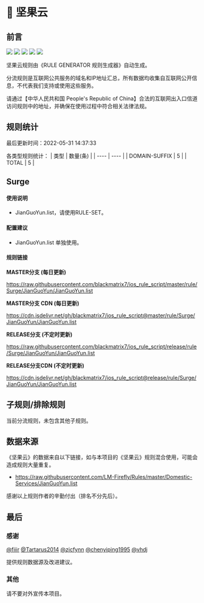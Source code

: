 # 🧸 坚果云

## 前言

![](https://shields.io/badge/-移除重复规则-ff69b4) ![](https://shields.io/badge/-DOMAIN与DOMAIN--SUFFIX合并-green) ![](https://shields.io/badge/-DOMAIN--SUFFIX间合并-critical) ![](https://shields.io/badge/-DOMAIN--SUFFIX与DOMAIN--KEYWORD合并-blue) ![](https://shields.io/badge/-IP--CIDR(6)合并-blueviolet) 

坚果云规则由《RULE GENERATOR 规则生成器》自动生成。

分流规则是互联网公共服务的域名和IP地址汇总，所有数据均收集自互联网公开信息，不代表我们支持或使用这些服务。

请通过【中华人民共和国 People's Republic of China】合法的互联网出入口信道访问规则中的地址，并确保在使用过程中符合相关法律法规。

## 规则统计

最后更新时间：2022-05-31 14:37:33

各类型规则统计：
| 类型 | 数量(条)  | 
| ---- | ----  |
| DOMAIN-SUFFIX | 5  | 
| TOTAL | 5  | 


## Surge 

#### 使用说明
- JianGuoYun.list，请使用RULE-SET。

#### 配置建议
- JianGuoYun.list 单独使用。

#### 规则链接
**MASTER分支 (每日更新)**

https://raw.githubusercontent.com/blackmatrix7/ios_rule_script/master/rule/Surge/JianGuoYun/JianGuoYun.list

**MASTER分支 CDN (每日更新)**

https://cdn.jsdelivr.net/gh/blackmatrix7/ios_rule_script@master/rule/Surge/JianGuoYun/JianGuoYun.list

**RELEASE分支 (不定时更新)**

https://raw.githubusercontent.com/blackmatrix7/ios_rule_script/release/rule/Surge/JianGuoYun/JianGuoYun.list

**RELEASE分支CDN (不定时更新)**

https://cdn.jsdelivr.net/gh/blackmatrix7/ios_rule_script@release/rule/Surge/JianGuoYun/JianGuoYun.list

## 子规则/排除规则


当前分流规则，未包含其他子规则。

## 数据来源

《坚果云》的数据来自以下链接，如与本项目的《坚果云》规则混合使用，可能会造成规则大量重复。

- https://raw.githubusercontent.com/LM-Firefly/Rules/master/Domestic-Services/JianGuoYun.list


感谢以上规则作者的辛勤付出（排名不分先后）。

## 最后

### 感谢

[@fiiir](https://github.com/fiiir) [@Tartarus2014](https://github.com/Tartarus2014) [@zjcfynn](https://github.com/zjcfynn) [@chenyiping1995](https://github.com/chenyiping1995) [@vhdj](https://github.com/vhdj)

提供规则数据源及改进建议。

### 其他

请不要对外宣传本项目。